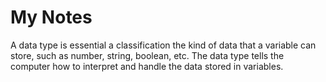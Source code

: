 # My Notes
A data type is essential a classification the kind of data that a variable can store, such as number, string, boolean, etc. The data type tells the computer how to interpret and handle the data stored in variables. 